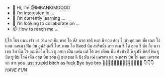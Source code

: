 - 👋 Hi, I’m @IMBANKIMGOOD
- 👀 I’m interested in ...
- 🌱 I’m currently learning ...
- 💞️ I’m looking to collaborate on ...
- 📫 How to reach me ...

<!---
IMBANKIMGOOD/IMBANKIMGOOD is a ✨ special ✨ repository because its `README.md` (this file) appears on your GitHub profile.
You can click the Preview link to take a look at your changes.
--->
l;ไฮ โบร เเมน เข้า มา อ่าน หา บีม หรอ ไอ สัส
นรก ชาติ หมา มี ควย ส่อง งี้ เข้า คุก เลย มั้ย เณร โง่
เเอม กอนนา ฟัค บีม อูฟสึ ซอรี่ โบร เเมน ไอ ฟัคed บีม
สครีมมิ่ง มาย เนม ชี โซ ฮอต ชี ซัก กิ้ง นาว เซก วิท บีม โซ
อเมซิ่ง ไอ โนว ยู อยาก เป็น เเฟน เเต่ ได้ เเค่ เพื่อน บีม
ฮ่า ฮ่า อี ซี่ นูปซึ บิตส์์์์ ฟัค ยู บีม ยู บีม ไลค์ เด็ก ฮอต
บีม ชอบ ผู้ ชาย เทส ดี มึง มัน เเค่ เเครอท น่า สงทสาร
บีม ไม่ ชอบ เเครอท น่า สาร  you just stupid bitch as fuck
Bye bye bro 🧑🏿‍🦲🧑🏻‍🦲🧑🏼‍🦲🧑‍🦲🧑🏽‍🦲
  👇👇👇
*HAVE FUN*

